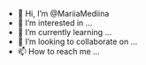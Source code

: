 - 👋 Hi, I’m @MariiaMediina
- 👀 I’m interested in ...
- 🌱 I’m currently learning ...
- 💞️ I’m looking to collaborate on ...
- 📫 How to reach me ...

<!---
MariiaMediina/MariiaMediina is a ✨ special ✨ repository because its `README.md` (this file) appears on your GitHub profile.
You can click the Preview link to take a look at your changes.
--->
